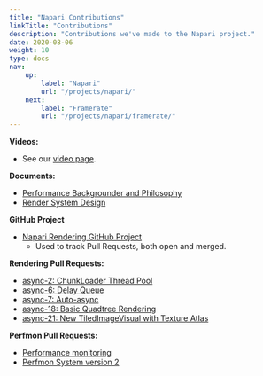 ```yaml
---
title: "Napari Contributions"
linkTitle: "Contributions"
description: "Contributions we've made to the Napari project."
date: 2020-08-06
weight: 10
type: docs
nav:
    up:
        label: "Napari"
        url: "/projects/napari/"
    next:
        label: "Framerate"
        url: "/projects/napari/framerate/"
---
```


**Videos:**
* See our [video page](/projects/napari/videos/).
  
**Documents:**

* [Performance Backgrounder and Philosophy](https://napari.org/docs/explanations/performance.html)
* [Render System Design](https://napari.org/docs/explanations/rendering.html)

**GitHub Project**
* [Napari Rendering GitHub Project](https://github.com/users/pwinston/projects/1)
  * Used to track Pull Requests, both open and merged.

**Rendering Pull Requests:**

* [async-2: ChunkLoader Thread Pool](https://github.com/napari/napari/pull/1453)
* [async-6: Delay Queue](https://github.com/napari/napari/pull/1679)
* [async-7: Auto-async](https://github.com/napari/napari/pull/1683)
* [async-18: Basic Quadtree Rendering](https://github.com/napari/napari/pull/1793)
* [async-21: New TiledImageVisual with Texture Atlas](https://github.com/napari/napari/pull/1837)

**Perfmon Pull Requests:**
* [Performance monitoring](https://github.com/napari/napari/pull/1262)
* [Perfmon System version 2](https://github.com/napari/napari/pull/1453)
